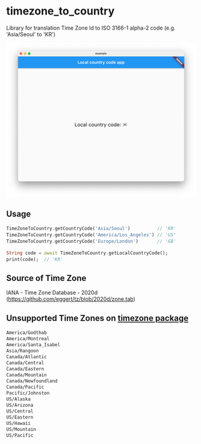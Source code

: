 # timezone_to_country

Library for translation Time Zone Id to ISO 3166-1 alpha-2 code (e.g. 'Asia/Seoul' to 'KR')

![example](https://raw.githubusercontent.com/kyle-seongwoo-jun/flutter_timezone_to_country/master/images/example.png)

## Usage

```dart
TimeZoneToCountry.getCountryCode('Asia/Seoul')          // 'KR'
TimeZoneToCountry.getCountryCode('America/Los_Angeles') // 'US'
TimeZoneToCountry.getCountryCode('Europe/London')       // 'GB'
```

```dart
String code = await TimeZoneToCountry.getLocalCountryCode();
print(code);  // 'KR'
```

## Source of Time Zone
IANA - Time Zone Database - 2020d (https://github.com/eggert/tz/blob/2020d/zone.tab)

## Unsupported Time Zones on [timezone package](https://pub.dev/packages/timezone)
```
America/Godthab
America/Montreal
America/Santa_Isabel
Asia/Rangoon
Canada/Atlantic
Canada/Central
Canada/Eastern
Canada/Mountain
Canada/Newfoundland
Canada/Pacific
Pacific/Johnston
US/Alaska
US/Arizona
US/Central
US/Eastern
US/Hawaii
US/Mountain
US/Pacific
```